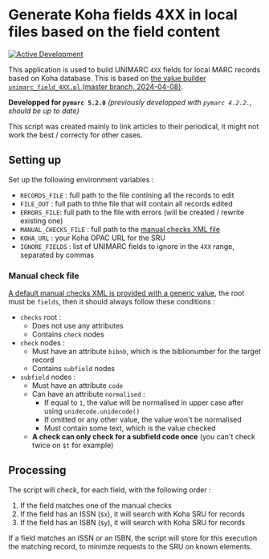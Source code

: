 # Generate Koha fields 4XX in local files based on the field content

[![Active Development](https://img.shields.io/badge/Maintenance%20Level-Actively%20Developed-brightgreen.svg)](https://gist.github.com/cheerfulstoic/d107229326a01ff0f333a1d3476e068d)

This application is used to build UNIMARC `4XX` fields for local MARC records based on Koha database.
This is based on [the value builder `unimarc_field_4XX.pl` (master branch, 2024-04-08)](https://github.com/Koha-Community/Koha/blob/a64383de16c8d79e44c297ad8da860b536d91597/cataloguing/value_builder/unimarc_field_4XX.pl).

__Developped for `pymarc 5.2.0`__  _(previously developped with `pymarc 4.2.2.`, should be up to date)_

This script was created mainly to link articles to their periodical, it might not work the best / correcty for other cases.

## Setting up

Set up the following environment variables :

* `RECORDS_FILE` : full path to the file contining all the records to edit
* `FILE_OUT` : full path to thhe file that will contain all records edited
* `ERRORS_FILE`: full path to the file with errors (will be created / rewrite existing one)
* `MANUAL_CHECKS_FILE` : full path to the [manual checks XML file](#manual-check-file)
* `KOHA_URL` : your Koha OPAC URL for the SRU
* `IGNORE_FIELDS` : list of UNIMARC fields to ignore in the `4XX` range, separated by commas

### Manual check file

[A default manual checks XML is provided with a generic value](./manual_checks.xml), the root must be `fields`, then it should always follow these conditions :

* `checks` root :
  * Does not use any attributes
  * Contains `check` nodes
* `check` nodes :
  * Must have an attribute `bibnb`, which is the biblionumber for the target record
  * Contains `subfield` nodes
* `subfield` nodes :
  * Must have an attribute `code`
  * Can have an attribute `normalised` :
    * If equal to `1`, the value will be normalised in upper case after using `unidecode.unidecode()`
    * If omitted or any other value, the value won't be normalised
    * Must contain some text, which is the value checked
  * __A check can only check for a subfield code once__ (you can't check twice on `$t` for example)

## Processing

The script will check, for each field, with the following order :

1. If the field matches one of the manual checks
2. If the field has an ISSN (`$x`), it will search with Koha SRU for records
3. If the field has an ISBN (`$y`), it will search with Koha SRU for records

If a field matches an ISSN or an ISBN, the script will store for this execution the matching record, to minimze requests to the SRU on known elements.